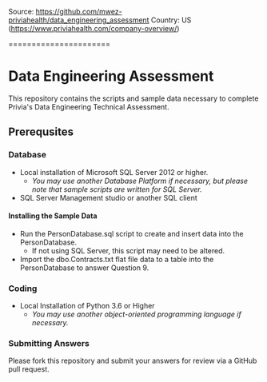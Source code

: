 Source: https://github.com/mwez-priviahealth/data_engineering_assessment
Country: US (https://www.priviahealth.com/company-overview/)

====================== 
# Data Engineering Assessment
This repository contains the scripts and sample data necessary to complete Privia's Data Engineering Technical Assessment.

## Prerequsites

### Database
* Local installation of Microsoft SQL Server 2012 or higher. 
    * *You may use another Database Platform if necessary, but please note that sample scripts are written for SQL Server.*
* SQL Server Management studio or another SQL client

#### Installing the Sample Data
* Run the PersonDatabase.sql script to create and insert data into the PersonDatabase.
    * If not using SQL Server, this script may need to be altered.
* Import the dbo.Contracts.txt flat file data to a table into the PersonDatabase to answer Question 9.

### Coding
* Local Installation of Python 3.6 or Higher
    * *You may use another object-oriented programming language if necessary.*

### Submitting Answers
Please fork this repository and submit your answers for review via a GitHub pull request.
